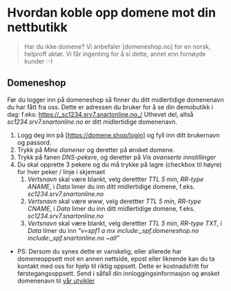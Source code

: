 # Hvordan koble opp domene mot din nettbutikk

> Har du ikke domene? Vi anbefaler [domeneshop.no] for en norsk, helproff aktør. Vi får ingenting for å si dette, annet enn fornøyde kunder :-)

## Domeneshop

Før du logger inn på domeneshop så finner du ditt midlertidige domenenavn du har fått fra oss.
Dette er adressen du bruker for å se din demobutikk i dag: f.eks: https://_sc1234.srv7.snartonline.no_/
Uthevet del, altså _sc1234.srv7.snartonline.no_ er ditt midlertidige domenenavn.

1. Logg deg inn på [https://domene.shop/login] og fyll inn ditt brukernavn og passord.
2. Trykk på *Mine domener* og deretter på ønsket domene.
3. Trykk på fanen *DNS-pekere*, og deretter på *Vis avanserte innstillinger*
4. Du skal opprette 3 pekere og du må trykke på lagre (checkbox til høyre) for hver peker / linje i skjemaet
    1. *Vertsnavn* skal være blankt, velg derettter *TTL* _5 min_, *RR-type* _ANAME_, i *Data* limer du inn ditt midlertidige domene, f.eks. _sc1234.srv7.snartonline.no_
    2. *Vertsnavn* skal være _www_, velg derettter *TTL* _5 min_, *RR-type* _CNAME_, i *Data* limer du inn ditt midlertidige domene, f.eks. _sc1234.srv7.snartonline.no_
    3. *Vertsnavn* skal være blankt, velg derettter *TTL* _5 min_, *RR-type* _TXT_, i *Data* limer du inn _"v=spf1 a mx include:\_spf.domeneshop.no include:\_spf.snartonline.no ~all"_

* PS: Dersom du synes dette er vanskelig, eller allerede har domeneoppsett mot en annen nettside, epost eller liknende kan du ta kontakt med oss for hjelp til riktig oppsett. Dette er kostnadsfritt for førstegangsoppsett. Send i såfall din innloggingsinformasjon og ønsket domenenavn til  [vår utvikler](mailto:mads@komplettnettbutikk.no?subject=Domeneoppsett)